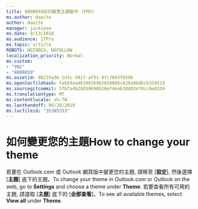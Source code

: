 ```yaml
---
title: 8000059如何變更主題動作 (FMS)
ms.author: daeite
author: daeite
manager: jackiesm
ms.date: 9/13/2018
ms.audience: ITPro
ms.topic: article
ROBOTS: NOINDEX, NOFOLLOW
localization_priority: Normal
ms.custom:
- "992"
- "8000059"
ms.assetid: 90219a36-2d1c-4917-af91-0fcf693f659b
ms.openlocfilehash: fab69aa463903b902830086c820a9bdbcb359524
ms.sourcegitcommit: 5fb7a4b28859690020efdea630d03e70cc0e6334
ms.translationtype: MT
ms.contentlocale: zh-TW
ms.lasthandoff: 06/28/2019
ms.locfileid: "35385333"
---
```

# <a name="how-to-change-your-theme"></a><span data-ttu-id="d891f-102">如何變更您的主題</span><span class="sxs-lookup"><span data-stu-id="d891f-102">How to change your theme</span></span>

<span data-ttu-id="d891f-103">若要在 Outlook.com 或 Outlook 網頁版中變更您的主題, 請移至 [**設定**], 然後選擇 [**主題**] 底下的主題。</span><span class="sxs-lookup"><span data-stu-id="d891f-103">To change your theme in Outlook.com or Outlook on the web, go to **Settings** and choose a theme under **Theme**.</span></span> <span data-ttu-id="d891f-104">若要查看所有可用的主題, 請選取 [**主題**] 底下的 [**全部查看**]。</span><span class="sxs-lookup"><span data-stu-id="d891f-104">To see all available themes, select **View all** under **Theme**.</span></span>
  